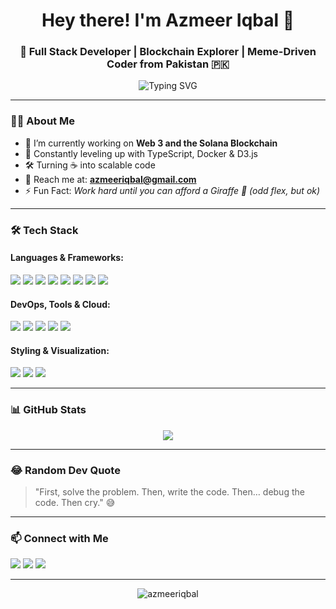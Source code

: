 <h1 align="center">Hey there! I'm Azmeer Iqbal 👋</h1>
<h3 align="center">🚀 Full Stack Developer | Blockchain Explorer | Meme-Driven Coder from Pakistan 🇵🇰</h3>

<p align="center">
  <img src="https://readme-typing-svg.herokuapp.com?font=Fira+Code&weight=500&size=24&pause=1000&color=38BDF8&center=true&vCenter=true&width=440&lines=Code.+Sleep.+Lift.+Repeat.;99%25+caffeine%2C+1%25+semicolons." alt="Typing SVG" />
</p>


---

### 👨‍💻 About Me

- 🔭 I’m currently working on **Web 3 and the Solana Blockchain**
- 🌱 Constantly leveling up with TypeScript, Docker & D3.js
- 🛠️ Turning ☕ into scalable code
- 📨 Reach me at: **azmeeriqbal@gmail.com**
- ⚡ Fun Fact: *Work hard until you can afford a Giraffe 🦒 (odd flex, but ok)*

---

### 🛠️ Tech Stack

#### Languages & Frameworks:
<p>
  <img src="https://img.shields.io/badge/-JavaScript-F7DF1E?logo=javascript&logoColor=black&style=for-the-badge" />
  <img src="https://img.shields.io/badge/-TypeScript-3178C6?logo=typescript&logoColor=white&style=for-the-badge" />
  <img src="https://img.shields.io/badge/-Python-3776AB?logo=python&logoColor=white&style=for-the-badge" />
  <img src="https://img.shields.io/badge/-C++-00599C?logo=c%2B%2B&logoColor=white&style=for-the-badge" />
  <img src="https://img.shields.io/badge/-Node.js-339933?logo=node.js&logoColor=white&style=for-the-badge" />
  <img src="https://img.shields.io/badge/-React-61DAFB?logo=react&logoColor=black&style=for-the-badge" />
  <img src="https://img.shields.io/badge/-Next.js-000000?logo=nextdotjs&logoColor=white&style=for-the-badge" />
  <img src="https://img.shields.io/badge/-Express-000000?logo=express&logoColor=white&style=for-the-badge" />
</p>

#### DevOps, Tools & Cloud:
<p>
  <img src="https://img.shields.io/badge/-Docker-2496ED?logo=docker&logoColor=white&style=for-the-badge" />
  <img src="https://img.shields.io/badge/-Firebase-FFCA28?logo=firebase&logoColor=black&style=for-the-badge" />
  <img src="https://img.shields.io/badge/-Microsoft%20Azure-0078D4?logo=microsoftazure&logoColor=white&style=for-the-badge" />
  <img src="https://img.shields.io/badge/-Git-F05032?logo=git&logoColor=white&style=for-the-badge" />
  <img src="https://img.shields.io/badge/-Jenkins-D24939?logo=jenkins&logoColor=white&style=for-the-badge" />
</p>

#### Styling & Visualization:
<p>
  <img src="https://img.shields.io/badge/-Tailwind%20CSS-38BDF8?logo=tailwindcss&logoColor=white&style=for-the-badge" />
  <img src="https://img.shields.io/badge/-D3.js-F9A03C?logo=d3.js&logoColor=black&style=for-the-badge" />
  <img src="https://img.shields.io/badge/-Chart.js-FF6384?logo=chartdotjs&logoColor=white&style=for-the-badge" />
</p>

---

### 📊 GitHub Stats

<p align="center">
  <img src="https://github-readme-streak-stats.herokuapp.com/?user=aazmeeriqbal&theme=tokyonight&hide_border=true" />
</p>

---

### 😂 Random Dev Quote

> "First, solve the problem. Then, write the code. Then… debug the code. Then cry." 😅

---

### 📫 Connect with Me

<p align="left">
  <a href="mailto:azmeeriqbal@gmail.com"><img src="https://img.shields.io/badge/Gmail-D14836?logo=gmail&logoColor=white&style=for-the-badge" /></a>
  <a href="https://linkedin.com/in/azmeeriqbal"><img src="https://img.shields.io/badge/-LinkedIn-0077B5?logo=linkedin&logoColor=white&style=for-the-badge" /></a>
  <a href="https://twitter.com/azmeeriqbal"><img src="https://img.shields.io/badge/-Twitter-1DA1F2?logo=twitter&logoColor=white&style=for-the-badge" /></a>
</p>

---

<p align="center">
  <img src="https://komarev.com/ghpvc/?username=azmeeriqbal&label=Profile%20views&color=0e75b6&style=flat" alt="azmeeriqbal" />
</p>
